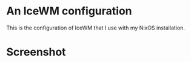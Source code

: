 # An IceWM configuration
This is the configuration of IceWM that I use with my NixOS installation.

# Screenshot
